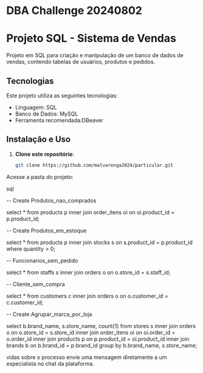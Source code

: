 # DBA Challenge 20240802
# Projeto SQL - Sistema de Vendas

Projeto em SQL para criação e manipulação de um banco de dados de vendas, contendo tabelas de usuários, produtos e pedidos.

## Tecnologias

Este projeto utiliza as seguintes tecnologias:

- Linguagem: SQL
- Banco de Dados: MySQL 
- Ferramenta recomendada:DBeaver

## Instalação e Uso

1. **Clone este repositório**:
   ```bash
   git clone https://github.com/malvarenga2024/particular.git
Acesse a pasta do projeto:

sql

-- Create Produtos_nao_comprados

select * from products p
inner join order_itens oi on oi.product_id = p.product_id;

-- Create Produtos_em_estoque

select * from products p
inner join stocks s on s.product_id = p.product_id
where quantity > 0;

-- Funcionarios_sem_pedido

select *
from staffs s
inner join orders o on o.store_id = s.staff_id;

-- Cliente_sem_compra

select * from customers c
inner join orders o on o.customer_id = c.customer_id;


-- Create Agrupar_marca_por_loja

select b.brand_name, s.store_name, count(1)
from stores s
inner join orders o on o.store_id = s.store_id
inner join order_itens oi on oi.order_id = o.order_id
inner join products p on p.product_id = oi.product_id
inner join brands b on b.brand_id = p.brand_id
group by b.brand_name, s.store_name;


vidas sobre o processo envie uma mensagem diretamente a um especialista no chat da plataforma. 
